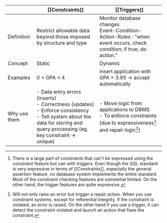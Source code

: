 
|              | [[Constraints]]                                                                                                                                                                   | [[Triggers]]                                                                                                         |
| ------------ | --------------------------------------------------------------------------------------------------------------------------------------------------------------------------------- | -------------------------------------------------------------------------------------------------------------------- |
| Definition   | Restrict allowable data beyond those imposed by structure and type                                                                                                                | Monitor database changes<br>Event-Condition-Action-Rules : "when event occurs, check condition; if true, do action." |
| Concept      | Static                                                                                                                                                                            | Dynamic                                                                                                              |
| Examples     | 0 < GPA < 4                                                                                                                                                                       | insert application with GPA > 3.95 → accept automatically                                                            |
| Why use them | - Data entry errors (inserts)<br>- Correctness (updates)<br>- Enforce consistency<br>- Tell system about the data for storing and query processing (eg. key constraint -> unique) | - Move logic from applications to DBMS<br>- To enforce constraints (due to expressiveness[^2] and repair logic[^1])  |

[^1]: Will not only raise an error but trigger a repair action.
	When you use constraint systems, except for referential integrity, if the constraint is violated, an error is raised.
	On the other hand if you use a trigger, it can detect the constraint violated and launch an action that fixes the constraint.

[^2]: There is a large part of constraints that can't be expressed using the constraint feature but can with triggers.
	Even though the SQL standard is very expressive in terms of [[Constraints]], especially the general assertion feature, no database system implements the entire standard. Most of the constraint checking features are somewhat limited.
	On the other hand, the trigger features are quite expressive.